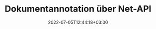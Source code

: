 ---
############################# Static ############################
layout: "product"
date: 2022-07-05T12:44:18+03:00
draft: false

product: "Annotation"
product_tag: "annotation"
platform: "Net"
platform_tag: "net"

############################# Head ############################
head_title: "Net Document Annotation API | Anzeigen und Kommentieren von PDF-Word-Excel-PPTX-Bildern"
head_description: "Net Document Annotation API. PDF Word DOCX, Excel XLSX, PPTX, EML EMLX, VSS VSD, OTP, CAD und Bilddateiformate anzeigen, taggen, kommentieren und kommentieren."

############################# Header ############################
title: "Dokumentannotation über Net-API"
description: "Erstellen Sie Net-Anwendungen mit Funktionen zum Anzeigen und Kommentieren von PDF-, HTML-, MS Office- und anderen Dokumentformaten, ohne externe Software installieren zu müssen."
button:
    enable: true
    icon: "fas fa-arrow-down"
    label: "Download kostenlose Testversion"
    link: "https://downloads.groupdocs.com/annotation/net"

############################# SubMenu ############################
submenu:
    enable: true
    
    left:
        img_alt: "GroupDocs.Annotation for Net"
        image: "https://www.groupdocs.cloud/templates/groupdocs/images/product-logos/groupdocs-annotation-net.png"
        product: "GroupDocs.Annotation"
        platform: "Net"

    middle:
        button:
            # button loop
            - link: "#overview"
              text: "Überblick"

            # button loop
            - link: "#features"
              text: "Merkmale"

            # button loop
            - link: "#support"
              text: "Support"

            # button loop
            - link: "https://products.groupdocs.app/annotation"
              text: "Live Demo"

            # button loop
            - link: "https://purchase.groupdocs.com/pricing/annotation/net"
              text: "Preisgestaltung"

    right:
        link_download: "https://downloads.groupdocs.com/annotation"
        link_learn: "https://docs.groupdocs.com/annotation/net/"
        link_buy: "https://purchase.groupdocs.com"

############################# Overview ############################
overview:
    enable: true
    content: |
      GroupDocs.Annotation Net API is een product waarmee u kunt werken met annotaties in documenten op verschillende platforms en besturingssystemen, zoals Android, MacOS, Linux, Windows. GroupDocs.Annotation biedt een bibliotheek met een eenvoudige API die veel voordelen biedt: als u bijvoorbeeld de gegevens vertrouwelijk moet houden of wilt kiezen hoeveel kracht u nodig heeft om met de bibliotheek te werken, of het werk gedeeltelijk wilt wijzigen met annotaties, is de bibliotheek zeer lichtgewicht en flexibel.

        GroupDocs.Annotation for Net API stelt u in staat om met verschillende soorten annotaties te werken, waaronder: tekst, polylijn, gebied, onderstrepen, punt, watermerk, pijl, ellips, tekstvervanging, afstand, tekstveld, bronredactie enz. En ondersteunt de meest populaire documentformaten zoals: PDF, HTML, Microsoft Office Word, Excel-spreadsheets, PowerPoint-presentaties, Visio, Outlook-e-mails, afbeeldingen, metabestanden, CAD-tekeningen en verschillende andere formaten. De API biedt de mogelijkheid om miniaturen van documentpagina's te krijgen en ondersteunt het importeren en exporteren van annotaties van en naar PDF-bestanden.

        Met de bibliotheek kunt u [toevoegen](/annotation/net/add/bmp/), [bewerk](/annotation/net/edit/bmp/), [extract](/annotation/net/extract/bmp/) en [verwijderen](/annotation/net/remove/bmp/) annotaties van documenten, documenten roteren, thumbnails wijzigen oplossing en dit is geen volledige lijst van alle mogelijkheden . Het biedt ook een uitgebreide set gegevensobjecten om annotatie-eigenschappen aan te passen aan uw vereisten binnen alle ondersteunde documentindelingen.

        Werken met de GroupDocs.Annotation for Net API is heel eenvoudig en bestaat uit slechts een paar basisstappen. Eerst moet je een licentie instellen, dan het bestand selecteren waarmee je wilt werken, dan op de een of andere manier manipuleren met documentannotaties (verwijderen/bewerken/uitpakken/verwijderen) en het resultaat opslaan. Zie voor meer informatie product [documentatie](https://docs.groupdocs.com/annotation/net/getting-started/) of onze [voorbeelden](https://github.com/groupdocs-annotation /GroupDocs.Annotation-for-.Net) ingesteld.

        GroupDocs.Annotation wordt regelmatig bijgewerkt en biedt ondersteuning voor haar klanten, u bent altijd welkom om ons een vraag te stellen of uw ideeën te sturen of ons te vertellen over uw behoeften aan iets nieuws en we zullen het graag implementeren in onze nieuwe versies.
    tabs:
      enable: true
      
      ## TAB ONE ##
      tab_one:
        description: |
          Nachfolgend finden Sie eine Übersicht über GroupDocs.Annotation für Net:
      
        right:
          enable: true
          icon: "fab fa-html5"
          title: "Überblick"
          content: |
            * Anmerkungen hinzufügen
            * Anmerkungen exportieren
            * Anmerkungen importieren
            * Antwortbasierte Kommentare
            * Anmerkungskompatibilität
      
      ## TAB TWO ##
      tab_two:
        description: |
          GroupDocs.Annotation für Net unterstützt alle gängigen [Dokumentdateiformate](https://docs.groupdocs.com/annotation/net/supported-document-formats/), einschließlich: Microsoft Office, PDF, Bilder und viele andere.
        left:
          enable: true
          table:
            # table loop
            - title: "Microsoft Office Formats"
              content: |
                * **Word**: [DOC](/annotation/net/add/doc/), [DOCX](/annotation/net/add/docx/), [DOCM](/annotation/net/add/docm/), [DOT](/annotation/net/add/dot/), [DOTX](/annotation/net/add/dotx/), [RTF](/annotation/net/add/rtf/)
                * **Excel**: [XLS](/annotation/net/add/xls/), [XLSX](/annotation/net/add/xlsx/), [XLSB](/annotation/net/add/xlsb/), [XLSM](/annotation/net/add/xlsm/)
                * **PowerPoint**: [PPT](/annotation/net/add/ppt/), [PPTX](/annotation/net/add/pptx/), [PPS](/annotation/net/add/pps/), [PPSX](/annotation/net/add/ppsx/), [POTM](/annotation/net/add/potm/), [POTX](/annotation/net/add/potx/), [PPSM](/annotation/net/add/ppsm/), [PPTM](/annotation/net/add/pptm/), [WMF](/annotation/net/add/wmf/), [EMF](/annotation/net/add/emf/)
                * **Outlook**: [EML](/annotation/net/add/eml/), [EMLX](/annotation/net/add/emlx/), [MSG](/annotation/net/add/msg/)
                * **Visio**: [VSS](/annotation/net/add/vss/), [VST](/annotation/net/add/vst/), [VSD](/annotation/net/add/vsd/), [VSDX](/annotation/net/add/vsdx/), [VSX](/annotation/net/add/vsx/)

        right:
          enable: true
          table:
            # table loop
            - title: "Andere Formate"
              content: |
                * **Portable**: [PDF](/annotation/net/add/pdf/) (PDF/A-1a, PDF/A-1b, PDF/A-2a)
                * **OpenDocument**: [ODT](/annotation/net/add/odt/), [ODS](/annotation/net/add/ods/), [ODP](/annotation/net/add/odp/)
                * **Images**: [BMP](/annotation/net/add/bmp/), [JPG](/annotation/net/add/jpg/), [JPEG](/annotation/net/add/jpeg/), [TIFF](/annotation/net/add/tiff/), [TIF](/annotation/net/add/tif/), [PNG](/annotation/net/add/png/), [GIF](/annotation/net/add/gif/), [DCM](/annotation/net/add/dcm/), [DICOM](/annotation/net/add/dicom/)
                * **AutoCAD**: [DWG](/annotation/net/add/dwg/), [DXF](/annotation/net/add/dxf/), [CAD](/annotation/net/add/cad/)
                * **Other**: [HTM](/annotation/net/add/htm/), [HTML](/annotation/net/add/html/), [CSV](/annotation/net/add/csv/), [DJVU](/annotation/net/add/djvu/), [OTP](/annotation/net/add/otp/), [OTT](/annotation/net/add/ott/)

      ## TAB THREE ##
      tab_three:
        description: |
          GroupDocs.Annotation für Net unterstützt folgende Betriebssysteme, Frameworks und Paketmanager:
      
        left:
          enable: true
          table:
            # table loop
            - icon: "fab fa-windows"
              title: "Betriebssysteme"
              content: |
                * Windows Desktop (x86 & x64)
                * Windows Server (x86 & x64)
                * Windows Azure
                * Linux
                * MacOS

            # table loop
            - icon: "fas fa-code"
              title: "Unterstützte Frameworks"
              content: |
                * .NET-Standard 2.0
                * .NET Framework 2.0 oder höher
                * .NET Core 2.0 oder höher
                * Mono Framework 1.2 oder höher

        right:
          enable: true
          table:
            # table loop
            - icon: "fas fa-box"
              title: "Paket-Manager"
              content: |
                * NuGet
            
            # table loop
            - icon: "fas fa-tools"
              title: "Entwicklungsumgebungen"
              content: |
                * Microsoft Visual Studio
                * Xamarin.Android
                * Xamarin.IOS
                * Xamarin.Mac
                * MonoDevelop

############################# Features ############################
features:
    enable: true
    title: "GroupDocs.Annotation für Net-Merkmale"

    feature:
      # feature loop
      - icon: "fas fa-copy"
        link: "https://docs.groupdocs.com/annotation/net/basic-usage/"
        content: "Anmerkungen und Antworten hinzufügen, bearbeiten und entfernen"

      # feature loop
      - icon: "fas fa-eye"
        link: "https://docs.groupdocs.com/annotation/net/export-annotations/"
        content: "Anmerkungen exportieren to Document"

      # feature loop
      - icon: "fas fa-bolt"
        link: "https://docs.groupdocs.com/annotation/net/evaluation-limitations-and-licensing-of-groupdocs-annotation/"
        content: "Metered License – Kontrollierte Abrechnung durch Bezahlung nach API-Nutzung"
      
      # feature loop
      - icon: "fas fa-code"
        link: "https://docs.groupdocs.com/annotation/net/extract-annotations-from-document/"
        content: "Einzelner Funktionsaufruf zum Abrufen aller Anmerkungen eines Dokuments"

      # feature loop
      - icon: "fas fa-cloud"
        link: "https://docs.groupdocs.com/annotation/net/add-point-annotation/"
        content: "Weisen Sie der Punktanmerkung einen Wert zu oder verschieben Sie einen vorhandenen Punktwert"

      # feature loop
      - icon: "fas fa-remove-format"
        link: "https://docs.groupdocs.com/annotation/net/add-link-annotation/"
        content: "Fügen Sie Link-Anmerkungen zu PDF-, Word- und PowerPoint-Folien hinzu"

      # feature loop
      - icon: "fas fa-comment-slash"
        link: "https://docs.groupdocs.com/annotation/net/basic-usage/"
        content: "Legen Sie die Hintergrundfarbe einer Anmerkung fest oder entfernen Sie alle Anmerkungen aus dem Dokument"

      # feature loop
      - icon: "fas fa-border-all"
        link: "https://docs.groupdocs.com/annotation/net/generate-document-pages-preview/"
        content: "Kommentieren Sie PDF-Dateien mit Genauigkeit – Holen Sie sich eine Bilddarstellung von PDF-Dokumenten und cachen Sie Seitenvorschauen"

      # feature loop
      - icon: "fas fa-wrench"
        link: "https://docs.groupdocs.com/annotation/net/import-annotations/"
        content: "Holen Sie sich die Textkoordinaten der Textanmerkung in der Bilddarstellung des Dokuments"

      # feature loop
      - icon: "fas fa-columns"
        link: "https://docs.groupdocs.com/annotation/net/add-area-annotation/"
        content: "Verknüpfen Sie Benutzerkommentare mit Bereichsanmerkungen und Unterstützung für verschachtelte Kommentare"

      # feature loop
      - icon: "fas fa-file-word"
        link: "https://docs.groupdocs.com/annotation/net/add-arrow-annotation/"
        content: "Verwenden Sie die Pfeilanmerkung, um auf bestimmte Inhalte zu verweisen"

      # feature loop
      - icon: "fas fa-envelope"
        link: "https://docs.groupdocs.com/annotation/net/add-distance-annotation/"
        content: "Verwenden Sie die Abstandsbeschriftung, um eine Linie zu zeichnen, die den Abstand zwischen Objekten darstellt"

      # feature loop
      - icon: "fas fa-print"
        link: "https://docs.groupdocs.com/annotation/net/add-point-annotation/"
        content: "Punktbasierte Anmerkung, die beim Klicken ein Fenster zum Hinzufügen von Kommentaren öffnet"

      # feature loop
      - icon: "fas fa-file-archive"
        link: "https://docs.groupdocs.com/annotation/net/add-polyline-annotation/"
        content: "Erstellen Sie eine verbundene Folge von Liniensegmenten, die als Polylinienbeschriftung erstellt wurden"

      # feature loop
      - icon: "fas fa-lock"
        link: "https://docs.groupdocs.com/annotation/net/add-ellipse-annotation/"
        content: "Erstellen Sie gerade Liniensegmente, Bogensegmente oder eine Kombination aus beidem"

      # feature loop
      - icon: "fas fa-file-code"
        link: "https://docs.groupdocs.com/annotation/net/add-area-annotation/"
        content: "Zum Schwärzen vorgeschlagene Dokumentbereiche markieren"
      
      # feature loop
      - icon: "fas fa-fill-drip"
        link: "https://docs.groupdocs.com/annotation/net/add-image-annotation/"
        content: "Fügen Sie Bildanmerkungen zu PDFs, Diagrammen, Word, Excel, Präsentationen und Bildern hinzu"

      # feature loop
      - icon: "fas fa-file-excel"
        link: "https://docs.groupdocs.com/annotation/net/add-annotation-to-the-document/"
        content: "Hinzufügen von Textfeldern und textbasierten Stempeln oder Wasserzeichen im Dokument"

      # feature loop
      - icon: "fas fa-heading"
        link: "https://docs.groupdocs.com/annotation/net/add-annotation-to-the-document/"
        content: "Bestimmten Text in einem Dokument durchstreichen, unterstreichen oder ersetzen"

      # feature loop
      - icon: "fas fa-project-diagram"
        link: "https://docs.groupdocs.com/annotation/net/update-annotations/"
        content: "Ändern Sie die Größe von Anmerkungen, indem Sie neue Höhen- und Breitenparameter zuweisen"

      # feature loop
      - icon: "fas fa-cube"
        link: "https://docs.groupdocs.com/annotation/net/generate-document-pages-preview/"
        content: "Erhalten Sie Miniaturansichten von Dokumentseiten. Verwalten Sie eine Vielzahl von kommentierten Dokumenten für Bilder und Diagramme"

      # feature loop
      - icon: "fab fa-uncharted"
        link: "https://docs.groupdocs.com/annotation/net/export-annotations/"
        content: "Anmerkungen exportieren to & Work with Multi-page TIFF files"
  
      # feature loop
      - icon: "fab fa-uncharted"
        link: "https://docs.groupdocs.com/annotation/net/add-watermark-annotation/"
        content: "Passen Sie die vertikale und horizontale Ausrichtung für Wasserzeichenanmerkungen an"
  
      # feature loop
      - icon: "fab fa-uncharted"
        link: "https://docs.groupdocs.com/annotation/net/add-text-field-annotation/"
        content: "Horizontale Textausrichtung für Textfeld hinzufügen"

      # feature loop
      - icon: "fab fa-uncharted"
        link: "https://docs.groupdocs.com/annotation/net/document-text-info/"
        content: "Abrufen von Informationen über Dokumenttextzeilen (Text, Breite, Höhe, Einzüge)"

    more_feature:
      # more_feature_loop
      - title: "Unterstützung für mehrere Arten von Anmerkungen"
        content: |
          GroupDocs.Annotation für .NET ermöglicht es Ihnen, mit verschiedenen Arten von Anmerkungen zu arbeiten. Dies bietet Freiheit und einfache Kommunikation, während Sie mit Ihrem Team an Aufgaben zusammenarbeiten. Sie können Anmerkungen verwenden, z. B. Bereichsanmerkung (einen Bereich als Rechteck markieren und Notizen hinzufügen), Punktanmerkung (Kommentare an beliebiger Stelle im Dokument anbringen), Textanmerkung (Kommentar zu ausgewähltem Text hinzufügen), Anmerkung durchgestrichen/unterstrichen ( auf einen Absatz angewendet), Polylinienanmerkung (Zeichnen von Formen und Freihandlinien), Pfeilanmerkung (Pfeilzeiger mit angehängten Kommentaren), Ellipsenanmerkung (Text innerhalb der Ellipse anzeigen), Abstandsanmerkung (Zeichnen einer Linie, die den Abstand zwischen Objekten darstellt), Link Anmerkung (Hinzufügen von Weblinks zu unterstützten Dokumentformaten) und Wasserzeichenanmerkung (Textstempel oder Wasserzeichen können im Dokument hinzugefügt werden).

          ```cs
          // Liste von AnnotationInfo initialisieren
          List<AnnotationInfo> annotations = new List<AnnotationInfo>();
          // Textanmerkung initialisieren
          AnnotationInfo textAnnotation = new AnnotationInfo
          {
            Box = new Rectangle((float)265.44, (float)153.86, 206, 36), Type = AnnotationType.Text 
          };
          // Anmerkung zur Liste hinzufügen
          annotations.Add(textAnnotation);
          // Holen Sie sich den Eingabedatei-Stream
          Stream inputFile = new FileStream("D:/input.pdf", FileMode.Open, File
          .ReadWrite);
          // Anmerkung exportieren und Ausgabedatei speichern
          CommonUtilities.SaveOutputDocument(inputFile, annotations, DocumentType.Pdf);
          ```

############################# Support ############################
support:
    enable: true

############################# Solutions ############################
solutions:
    enable: true
    title: "GroupDocs.Annotation bietet APIs zum Anzeigen von Dokumenten für andere beliebte Entwicklungsumgebungen"

    solution:
        # solution loop
        - img_alt: "GroupDocs.Annotation for Java"
          image: "/border/groupdocs-annotation-java.svg"
          product: "GroupDocs.Annotation"
          platform: "Java"
          link: "/annotation/java/"

############################# Back to top ###############################
back_to_top:
  enable: true
---